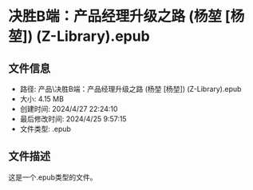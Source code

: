 ﻿# 决胜B端：产品经理升级之路 (杨堃 [杨堃]) (Z-Library).epub

## 文件信息
- 路径: 产品\决胜B端：产品经理升级之路 (杨堃 [杨堃]) (Z-Library).epub
- 大小: 4.15 MB
- 创建时间: 2024/4/27 22:24:10
- 最后修改时间: 2024/4/25 9:57:15
- 文件类型: .epub

## 文件描述
这是一个.epub类型的文件。

